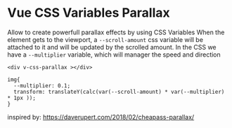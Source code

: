 # Vue CSS Variables Parallax

Allow to create powerfull parallax effects by using CSS Variables
When the element gets to the viewport, a `--scroll-amount` css variable will be attached to it
and will be updated by the scrolled amount.
In the CSS we have a `--multiplier` variable, which will manager the speed and direction


```
<div v-css-parallax ></div>

img{
  --multiplier: 0.1;
  transform: translateY(calc(var(--scroll-amount) * var(--multiplier) * 1px ));
}
```

inspired by: https://daverupert.com/2018/02/cheapass-parallax/
